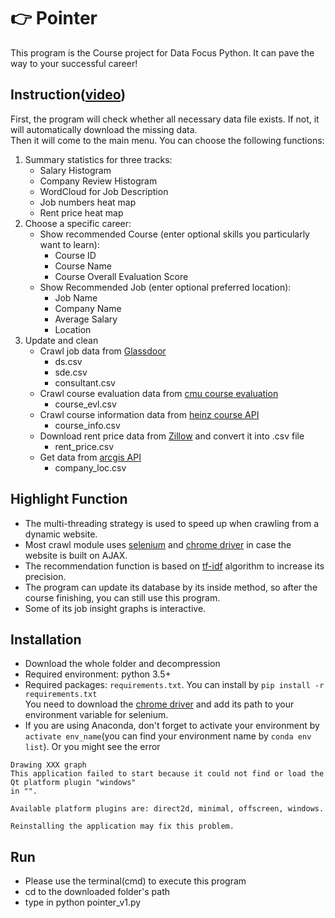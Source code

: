 # :point_right: Pointer
This program is the Course project for Data Focus Python. It can pave the way to your successful career!

## Instruction([video](https://youtu.be/m8LF65Qc5Cw))
First, the program will check whether all necessary data file exists. If not, it will automatically download the missing data.  
Then it will come to the main menu. You can choose the following functions:  
1. Summary statistics for three tracks:
    * Salary Histogram
    * Company Review Histogram
    * WordCloud for Job Description
    * Job numbers heat map
    * Rent price heat map
2. Choose a specific career:
    * Show recommended Course (enter optional skills you particularly want to learn):
        * Course ID 
        * Course Name
        * Course Overall Evaluation Score    
    * Show Recommended Job (enter optional preferred location):
        * Job Name
        * Company Name
        * Average Salary
        * Location
3. Update and clean
    * Crawl job data from [Glassdoor](https://www.glassdoor.com)
        * ds.csv
        * sde.csv
        * consultant.csv
    * Crawl course evaluation data from [cmu course evaluation](https://www.smartevl.com)
        * course_evl.csv
    * Crawl course information data from [heinz course API](https://api.heinz.cmu.edu/courses_api)
        * course_info.csv
    * Download rent price data from [Zillow](https://www.zillow.com/home-values/) and convert it into .csv file
        * rent_price.csv
    * Get data from [arcgis API](https://www.arcgis.com/index.html)
        * company_loc.csv
        
## Highlight Function
* The multi-threading strategy is used to speed up when crawling from a dynamic website.
* Most crawl module uses [selenium](https://www.seleniumhq.org/) and  [chrome driver](http://chromedriver.chromium.org/)  in case the website is built on AJAX.
* The recommendation function is based on [tf-idf](https://en.wikipedia.org/wiki/Tf%E2%80%93idf) algorithm to increase its precision.
* The program can update its database by its inside method, so after the course finishing, you can still use this program.
* Some of its job insight graphs is interactive.  

## Installation
* Download the whole folder and decompression
* Required environment: python 3.5+
* Required packages: `requirements.txt`. You can install by `pip install -r requirements.txt`  
  You need to download the [chrome driver](http://chromedriver.chromium.org/downloads) and add its path to your environment variable for selenium.
* If you are using Anaconda, don't forget to activate your environment by `activate env_name`(you can find your environment name by `conda env list`). Or you might see the error  
```
Drawing XXX graph
This application failed to start because it could not find or load the Qt platform plugin "windows"
in "".

Available platform plugins are: direct2d, minimal, offscreen, windows.

Reinstalling the application may fix this problem.
```

## Run
* Please use the terminal(cmd) to execute this program
* cd to the downloaded folder's path
* type in python pointer_v1.py

 
